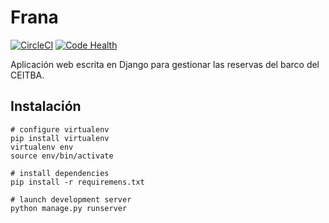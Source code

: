Frana
=====

[![CircleCI](https://circleci.com/gh/ceitba/frana.svg?style=svg)](https://circleci.com/gh/ceitba/frana)
[![Code Health](https://landscape.io/github/ceitba/frana/master/landscape.svg?style=flat)](https://landscape.io/github/ceitba/frana/master)

Aplicación web escrita en Django para gestionar las reservas del barco del CEITBA.

## Instalación

````
# configure virtualenv
pip install virtualenv
virtualenv env
source env/bin/activate

# install dependencies
pip install -r requiremens.txt

# launch development server
python manage.py runserver
````
